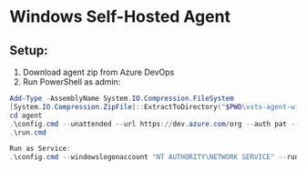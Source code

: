 # Windows Self-Hosted Agent

## Setup:
1. Download agent zip from Azure DevOps
2. Run PowerShell as admin:
```powershell
Add-Type -AssemblyName System.IO.Compression.FileSystem
[System.IO.Compression.ZipFile]::ExtractToDirectory("$PWD\vsts-agent-win-x64-2.206.1.zip", "$PWD\agent")
cd agent
.\config.cmd --unattended --url https://dev.azure.com/org --auth pat --token <PAT> --pool <poolname> --agent <agentname>
.\run.cmd

Run as Service: 
.\config.cmd --windowslogonaccount "NT AUTHORITY\NETWORK SERVICE" --runasservice

